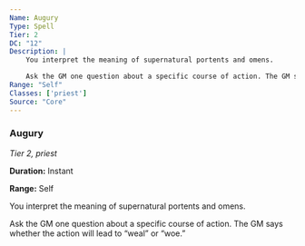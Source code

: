 ```yaml
---
Name: Augury
Type: Spell
Tier: 2
DC: "12"
Description: |
    You interpret the meaning of supernatural portents and omens.

    Ask the GM one question about a specific course of action. The GM says whether the action will lead to “weal” or “woe.”Duration: "Instant"
Range: "Self"
Classes: ['priest']
Source: "Core"
---
```


### Augury

_Tier 2, priest_

**Duration:** Instant

**Range:** Self

You interpret the meaning of supernatural portents and omens.

Ask the GM one question about a specific course of action. The GM says whether the action will lead to “weal” or “woe.”

